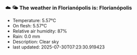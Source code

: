 ### ☁️ 🌤️  The weather in Florianópolis is: Florianópolis

- Temperature: 5.57°C
- On flesh: 5.57°C
- Relative air humidity: 87%
- Rain: 0.0 mm
- Description: Clear sky
- last updated: 2025-07-30T07:23:30.919423
